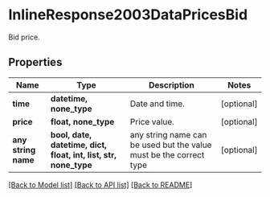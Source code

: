 # InlineResponse2003DataPricesBid

Bid price.

## Properties
Name | Type | Description | Notes
------------ | ------------- | ------------- | -------------
**time** | **datetime, none_type** | Date and time. | [optional] 
**price** | **float, none_type** | Price value. | [optional] 
**any string name** | **bool, date, datetime, dict, float, int, list, str, none_type** | any string name can be used but the value must be the correct type | [optional]

[[Back to Model list]](../README.md#documentation-for-models) [[Back to API list]](../README.md#documentation-for-api-endpoints) [[Back to README]](../README.md)


